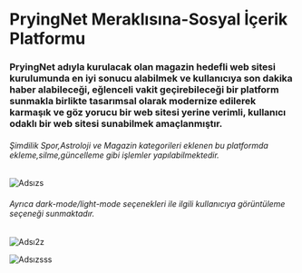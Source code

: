 # PryingNet Meraklısına-Sosyal İçerik Platformu

### PryingNet adıyla kurulacak olan magazin hedefli web sitesi kurulumunda en iyi sonucu alabilmek ve kullanıcıya son dakika haber alabileceği, eğlenceli vakit geçirebileceği bir platform sunmakla birlikte tasarımsal olarak modernize edilerek karmaşık ve göz yorucu bir web sitesi yerine verimli, kullanıcı odaklı bir web sitesi sunabilmek amaçlanmıştır.

###### Şimdilik Spor,Astroloji ve Magazin kategorileri eklenen bu platformda ekleme,silme,güncelleme gibi işlemler yapılabilmektedir.

![Adsızs](https://user-images.githubusercontent.com/77288192/179395933-082cccaa-b61e-49f6-8a74-e1779e4466ee.png)

###### Ayrıca dark-mode/light-mode seçenekleri ile ilgili kullanıcıya görüntüleme seçeneği sunmaktadır.

![Adsı2z](https://user-images.githubusercontent.com/77288192/179396065-a01ead0e-d6e1-478e-b0f8-653dd1d057aa.png)

![Adsızsss](https://user-images.githubusercontent.com/77288192/179396075-39ab4c1b-ba73-40b5-896c-4ea26c9b8c7d.png)



